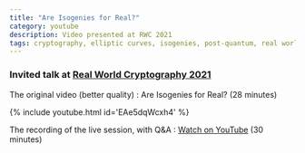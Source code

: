 ```yaml
---
title: "Are Isogenies for Real?"
category: youtube
description: Video presented at RWC 2021
tags: cryptography, elliptic curves, isogenies, post-quantum, real world crypto
---
```


### Invited talk at [Real World Cryptography 2021](https://rwc.iacr.org/2021/)

The original video (better quality)
: Are Isogenies for Real? (28 minutes)

{% include youtube.html id='EAe5dqWcxh4' %}

The recording of the live session, with Q&A
: [Watch on YouTube](https://www.youtube.com/watch?v=sSA3OMBBcyQ&list=PLeeS-3Ml-rpoVMNQkUrFDSfaTuUMxVtjy&index=5) (30 minutes)

